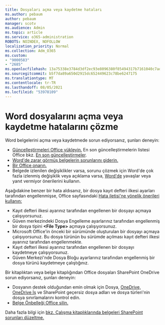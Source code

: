 ```yaml
---
title: Dosyaları açma veya kaydetme hataları
ms.author: pebaum
author: pebaum
manager: scotv
ms.audience: Admin
ms.topic: article
ms.service: o365-administration
ROBOTS: NOINDEX, NOFOLLOW
localization_priority: Normal
ms.collection: Adm_O365
ms.custom:
- "9000583"
- "2685"
ms.openlocfilehash: 13a75338e3784d3df2ec93e8096380f85494317b7161040c7ad60ad830f9211d
ms.sourcegitcommit: b5f7da89a650d2915dc652449623c78be6247175
ms.translationtype: MT
ms.contentlocale: tr-TR
ms.lasthandoff: 08/05/2021
ms.locfileid: "53978109"
---
```

# <a name="resolve-errors-opening-or-saving-word-files"></a>Word dosyalarını açma veya kaydetme hatalarını çözme

Word belgelerini açma veya kaydetmede sorun ediyorsanız, şunları deneyin:

- [Güncelleştirmeleri Office yükleyin.](https://support.office.com/article/2ab296f3-7f03-43a2-8e50-46de917611c5) En son güncelleştirmelerin listesi Office bkz. [En son güncelleştirmeler](https://docs.microsoft.com/officeupdates/office-updates-msi).
- [Word'de zarar görmüş belgelerin sorunlarını giderin.](https://docs.microsoft.com/office/troubleshoot/word/damaged-documents-in-word)
- [Bir Office onarın.](https://support.office.com/Article/Repair-an-Office-application-7821d4b6-7c1d-4205-aa0e-a6b40c5bb88b)
- Belgede izlenilen değişiklikler varsa, sorunu çözmek için Word'de çok fazla izlenmiş değişiklik veya açıklama varsa, [Word'de](https://docs.microsoft.com/office/troubleshoot/word/word-stops-responding) yavaşlar veya yanıt vermiyor önerilerini kullanın.

Aşağıdakine benzer bir hata aldısanız, bir dosya kayıt defteri ilkesi ayarları tarafından engellenmişse, Office sayfasındaki [Hata iletisi'ne yönelik önerileri kullanın:](https://docs.microsoft.com/office/troubleshoot/settings/file-blocked-in-office)

- Kayıt defteri ilkesi ayarınız tarafından engellenen bir dosyayı açmaya çalışıyorsunuz.
- Güven merkezindeki Dosya Engelleme ayarlarınız tarafından engellenmiş bir dosya tipini **\<File Type\>** açmaya çalışıyorsunuz.
- Microsoft Office'in önceki bir sürümünde oluşturulan bir dosyayı açmaya çalışıyorsunuz. Bu dosya türünün bu sürümde açılması kayıt defteri ilkesi ayarınız tarafından engellenmekte.
- Kayıt defteri ilkesi ayarınız tarafından engellenen bir dosyayı kaydetmeye çalışıyorsunuz.
- Güven Merkezi'nde Dosya Bloğu ayarlarınız tarafından engellenmiş bir dosya türünü kaydetmeye çalıştığınız.

Bir kitaplıktan veya belge kitaplığından Office dosyaları SharePoint OneDrive sorun ediyorsanız, şunları deneyin:

- Dosyanın destek olduğundan emin olmak için Dosya, [OneDrive, OneDrive İş](https://support.office.com/article/64883a5d-228e-48f5-b3d2-eb39e07630fa) ve SharePoint geçersiz dosya adları ve dosya türleri'nin dosya sınırlamalarını kontrol edin. 
- [Belge Önbelleği Office silin.](https://support.office.com/article/b1d3765e-d71b-4bb8-99ca-acd22c42995d
) 

Daha fazla bilgi için [bkz. Çalışma kitaplıklarında belgeleri SharePoint sorunları düzeltme.](https://support.office.com/article/31329fa1-4ad0-47fc-95d8-bb0c5b12a536)